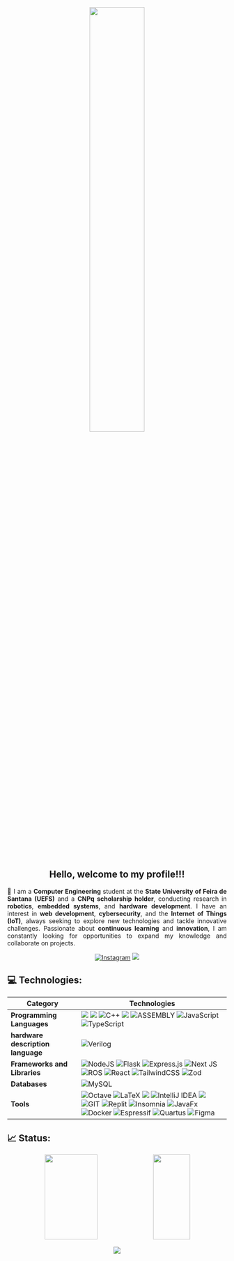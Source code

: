 <div align="center">
<img width=50%  src="https://cdnb.artstation.com/p/assets/images/images/048/282/733/original/exceptrea-gamerroom-1-revisioned-0.gif?1649761105">
</div>
<h2 align="center" >Hello, welcome to my profile!!!</h2> 

<p style="text-align: justify;">
 🌱 I am a <strong>Computer Engineering</strong> student at the 
  <strong>State University of Feira de Santana (UEFS)</strong> and a 
  <strong>CNPq scholarship holder</strong>, conducting research in 
  <strong>robotics</strong>, <strong>embedded systems</strong>, and 
  <strong>hardware development</strong>.
  I have an interest in <strong>web development</strong>, 
  <strong>cybersecurity</strong>, and the <strong>Internet of Things (IoT)</strong>, 
  always seeking to explore new technologies and tackle innovative challenges. 
  Passionate about <strong>continuous learning</strong> and <strong>innovation</strong>, 
  I am constantly looking for opportunities to expand my knowledge and collaborate on projects.
</p>

<div align="center">

[![Instagram](https://img.shields.io/badge/Instagram-E4405F?style=for-the-badge&logo=instagram&logoColor=white)](https://www.instagram.com/thiagonsa_/)
<a href = "mailto:cmp.1a.thiagoalmeida003@gmail.com"> <img src="https://img.shields.io/badge/-Gmail-%23333?style=for-the-badge&logo=gmail&logoColor=white" target="_blank"></a>

</div>


<h2>💻  Technologies:</h2>

Category | Technologies
--- | ---
**Programming Languages** | <img src="https://img.shields.io/badge/python-3670A0?style=for-the-badge&logo=python&logoColor=ffdd54" /> <img src="https://img.shields.io/badge/c%20-%2300599C.svg?&style=for-the-badge&logo=c&logoColor=white" /> 	![C++](https://img.shields.io/badge/c++-%2300599C.svg?style=for-the-badge&logo=c%2B%2B&logoColor=white) <img src="https://img.shields.io/badge/java-%23ED8B00.svg?style=for-the-badge&logo=java&logoColor=white" /> ![ASSEMBLY](https://img.shields.io/badge/_-ASM-6E4C13.svg?style=for-the-badge) ![JavaScript](https://img.shields.io/badge/javascript-%23323330.svg?style=for-the-badge&logo=javascript&logoColor=%23F7DF1E)  ![TypeScript](https://img.shields.io/badge/typescript-%23007ACC.svg?style=for-the-badge&logo=typescript&logoColor=white)
**hardware description language**|  ![Verilog](https://img.shields.io/badge/-Verilog-000000?style=for-the-badge) 
**Frameworks and Libraries** | ![NodeJS](https://img.shields.io/badge/node.js-6DA55F?style=for-the-badge&logo=node.js&logoColor=white)  ![Flask](https://img.shields.io/badge/flask-%23000.svg?style=for-the-badge&logo=flask&logoColor=white)  ![Express.js](https://img.shields.io/badge/express.js-%23404d59.svg?style=for-the-badge&logo=express&logoColor=%2361DAFB) ![Next JS](https://img.shields.io/badge/Next-black?style=for-the-badge&logo=next.js&logoColor=white) 	![ROS](https://img.shields.io/badge/ros-%230A0FF9.svg?style=for-the-badge&logo=ros&logoColor=white) ![React](https://img.shields.io/badge/react-%2320232a.svg?style=for-the-badge&logo=react&logoColor=%2361DAFB) ![TailwindCSS](https://img.shields.io/badge/tailwindcss-%2338B2AC.svg?style=for-the-badge&logo=tailwind-css&logoColor=white) ![Zod](https://img.shields.io/badge/zod-%233068b7.svg?style=for-the-badge&logo=zod&logoColor=white)
**Databases** | ![MySQL](https://img.shields.io/badge/mysql-4479A1.svg?style=for-the-badge&logo=mysql&logoColor=white) 
**Tools** | 	![Octave](https://img.shields.io/badge/OCTAVE-darkblue?style=for-the-badge&logo=octave&logoColor=fcd683) ![LaTeX](https://img.shields.io/badge/latex-%23008080.svg?style=for-the-badge&logo=latex&logoColor=white) <img src="https://img.shields.io/badge/Visual%20Studio%20Code-0078d7.svg?style=for-the-badge&logo=visual-studio-code&logoColor=white" /> ![IntelliJ IDEA](https://img.shields.io/badge/IntelliJIDEA-000000.svg?style=for-the-badge&logo=intellij-idea&logoColor=white)  <img src="https://img.shields.io/badge/pycharm-143?style=for-the-badge&logo=pycharm&logoColor=black&color=black&labelColor=green" />  ![GIT](https://img.shields.io/badge/Git-fc6d26?style=for-the-badge&logo=git&logoColor=white)  ![Replit](https://img.shields.io/badge/Replit-DD1200?style=for-the-badge&logo=Replit&logoColor=white)  ![Insomnia](https://img.shields.io/badge/Insomnia-black?style=for-the-badge&logo=insomnia&logoColor=5849BE) ![JavaFx](https://img.shields.io/badge/javafx-%23FF0000.svg?style=for-the-badge&logo=javafx&logoColor=white) ![Docker](https://img.shields.io/badge/docker-%230db7ed.svg?style=for-the-badge&logo=docker&logoColor=white) ![Espressif](https://img.shields.io/badge/espressif-E7352C.svg?style=for-the-badge&logo=espressif&logoColor=white) ![Quartus](https://img.shields.io/badge/-Quartus-000000?style=for-the-badge&logo=intel)  ![Figma](https://img.shields.io/badge/Figma-696969?style=for-the-badge&logo=figma&logoColor=figma) 

<h2> 📈 Status:</h2>


<div align="center">
 
 <img width="49%" height="195px" src="https://github-readme-stats.vercel.app/api?username=TAlmeida003&show_icons=true&count_private=true&hide_border=true&title_color=6ECBF5&icon_color=586AE2&text_color=c9d1d9&bg_color=0d1117" />
 <img width="41%" height="195px" src="https://github-readme-stats.vercel.app/api/top-langs/?username=TAlmeida003&layout=compact&hide_border=true&title_color=6ECBF5&text_color=c9d1d9&bg_color=0d1117&hide=HTML,SystemVerilog,Tcl,Shell,VHDL,Stata,GDB,Coq,Mathematica" />
 
</div>


<div align="center">

![](https://github-readme-streak-stats.herokuapp.com/?user=TAlmeida003&theme=blueberry&hide_border=true)

</div>





